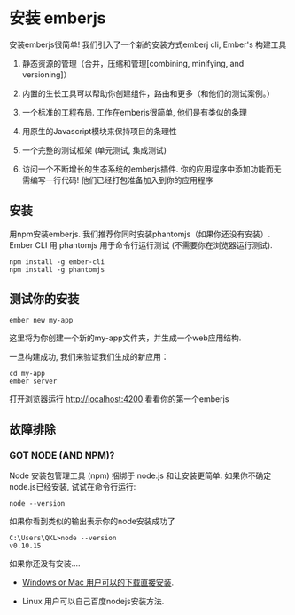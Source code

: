 # 安装 emberjs

安装emberjs很简单! 我们引入了一个新的安装方式emberj cli, Ember's 构建工具

  1. 静态资源的管理（合并，压缩和管理[combining, minifying, and versioning]）

  2. 内置的生长工具可以帮助你创建组件，路由和更多（和他们的测试案例。）

  3. 一个标准的工程布局. 工作在emberjs很简单, 他们是有类似的条理

  4. 用原生的Javascript模块来保持项目的条理性

  5. 一个完整的测试框架 (单元测试, 集成测试)

  6. 访问一个不断增长的生态系统的emberjs插件. 你的应用程序中添加功能而无需编写一行代码! 他们已经打包准备加入到你的应用程序

## 安装

用npm安装emberjs. 我们推荐你同时安装phantomjs（如果你还没有安装）. Ember CLI 用 phantomjs 用于命令行运行测试 (不需要你在浏览器运行测试).
    
    npm install -g ember-cli
    npm install -g phantomjs
    

## 测试你的安装
    
    ember new my-app
    

这里将为你创建一个新的my-app文件夹，并生成一个web应用结构.

一旦构建成功, 我们来验证我们生成的新应用：
    
    cd my-app
    ember server
    

打开浏览器运行 [http://localhost:4200](http://localhost:4200/) 看看你的第一个emberjs

## 故障排除

### GOT NODE (AND NPM)?

Node 安装包管理工具 (npm) 捆绑于 node.js 和让安装更简单. 如果你不确定node.js已经安装, 试试在命令行运行:
    
    node --version
    

如果你看到类似的输出表示你的node安装成功了
    
    C:\Users\QKL>node --version
    v0.10.15
    

如果你还没有安装....

  * [Windows or Mac 用户可以的下载直接安装](http://nodejs.org/download/).

  * Linux 用户可以自己百度nodejs安装方法.
